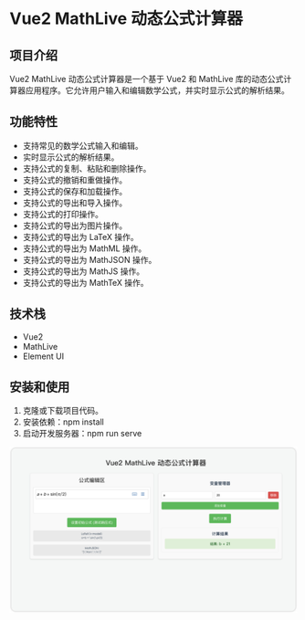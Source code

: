 # Vue2 MathLive 动态公式计算器

## 项目介绍

Vue2 MathLive 动态公式计算器是一个基于 Vue2 和 MathLive 库的动态公式计算器应用程序。它允许用户输入和编辑数学公式，并实时显示公式的解析结果。

## 功能特性

- 支持常见的数学公式输入和编辑。
- 实时显示公式的解析结果。
- 支持公式的复制、粘贴和删除操作。
- 支持公式的撤销和重做操作。
- 支持公式的保存和加载操作。
- 支持公式的导出和导入操作。
- 支持公式的打印操作。
- 支持公式的导出为图片操作。
- 支持公式的导出为 LaTeX 操作。
- 支持公式的导出为 MathML 操作。
- 支持公式的导出为 MathJSON 操作。
- 支持公式的导出为 MathJS 操作。
- 支持公式的导出为 MathTeX 操作。

## 技术栈

- Vue2
- MathLive
- Element UI

## 安装和使用

1. 克隆或下载项目代码。
2. 安装依赖：npm install
3. 启动开发服务器：npm run serve

<img src="./src/assets/ex.png" alt="1">
